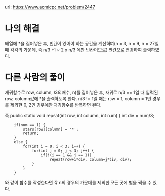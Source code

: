 url: https://www.acmicpc.net/problem/2447

# 나의 해결

배열에 \*을 집어넣은 후, 빈칸이 있어야 하는 공간을 계산하여(n = 3, n = 9, n = 27일 때 각각의 가운데, 즉 n/3 +1 ~ 2 x n/3 에만 빈칸이므로) 빈칸으로 변경하여 출력하였다.

# 다른 사람의 풀이

재귀함수로 row, column, (3의배수, n)를 집어넣은 후, 재귀로 n/3 == 1일 때 입력된 row, column값에 \*을 출력하도록 한다. n/3 != 1일 때는 row = 1, column = 1인 경우를 제외한 0, 2인 경우에만 재귀함수를 반복하면 된다.

즉
public static void repeat(int row, int column, int num) {
int div = num/3;

        if(num == 1) {
        	stars[row][column] = '*';
        	return;
        }
        else {
        	for(int i = 0; i < 3; i++) {
        		for(int j = 0; j < 3; j++) {
        			if(!(i == 1 && j == 1))
        				repeat(row+i*div, column+j*div, div);
        		}
        	}
        }

와 같이 함수를 작성한다면 각 n의 경우의 가운데를 제외한 모든 곳에 별을 찍을 수 있다.
